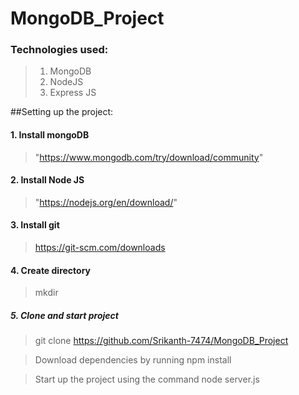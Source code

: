 # MongoDB_Project


### Technologies used:

> 1. MongoDB
> 2. NodeJS
> 3. Express JS

##Setting up the project:

#### 1. Install mongoDB 
> "https://www.mongodb.com/try/download/community"


#### 2. Install Node JS
> "https://nodejs.org/en/download/"



#### 3. Install git

> https://git-scm.com/downloads


#### 4. Create directory

> mkdir <dirname>


##### 5. Clone and start project

> git clone https://github.com/Srikanth-7474/MongoDB_Project

> Download dependencies by running npm install

> Start up the project using the command node server.js


